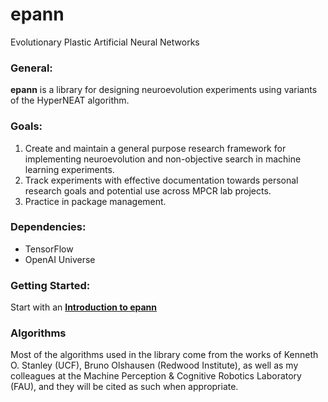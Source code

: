 # epann
Evolutionary Plastic Artificial Neural Networks

### General:

**epann** is a library for designing neuroevolution experiments using variants of the HyperNEAT algorithm. 

### Goals:

1. Create and maintain a general purpose research framework for implementing neuroevolution and non-objective search in machine learning experiments. 
2. Track experiments with effective documentation towards personal research goals and potential use across MPCR lab projects.
3. Practice in package management. 

### Dependencies:

* TensorFlow
* OpenAI Universe

### Getting Started:

Start with an **[Introduction to epann](https://github.com/chadwcarlson/epann/blob/master/epann/docs/getting_started/01introduction.md)**

### Algorithms

Most of the algorithms used in the library come from the works of Kenneth O. Stanley (UCF), Bruno Olshausen (Redwood Institute), as well as my colleagues at the Machine Perception & Cognitive Robotics Laboratory (FAU), and they will be cited as such when appropriate.


